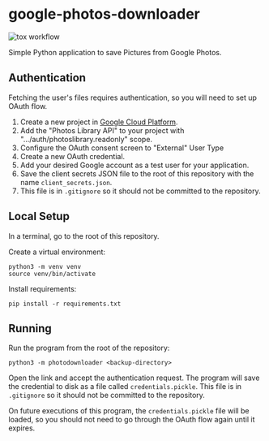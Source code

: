 # google-photos-downloader

![tox workflow](https://github.com/Tyler-Yates/google-photos-downloader/actions/workflows/tox-workflow.yml/badge.svg)

Simple Python application to save Pictures from Google Photos.

## Authentication

Fetching the user's files requires authentication, so you will need to set up OAuth flow.

1. Create a new project in [Google Cloud Platform](https://console.cloud.google.com/apis/dashboard).
2. Add the "Photos Library API" to your project with ".../auth/photoslibrary.readonly" scope.
3. Configure the OAuth consent screen to "External" User Type
4. Create a new OAuth credential.
5. Add your desired Google account as a test user for your application.
6. Save the client secrets JSON file to the root of this repository with the name `client_secrets.json`.
7. This file is in `.gitignore` so it should not be committed to the repository.

## Local Setup

In a terminal, go to the root of this repository.

Create a virtual environment:
```
python3 -m venv venv
source venv/bin/activate
```

Install requirements:
```
pip install -r requirements.txt
```

## Running

Run the program from the root of the repository:
```
python3 -m photodownloader <backup-directory>
```

Open the link and accept the authentication request.
The program will save the credential to disk as a file called `credentials.pickle`.
This file is in `.gitignore` so it should not be committed to the repository.

On future executions of this program, the `credentials.pickle` file will be loaded, so you should not need to go through
the OAuth flow again until it expires.
